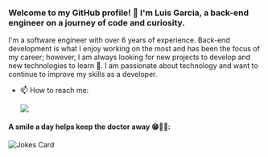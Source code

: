 ### Welcome to my GitHub profile! 👋 I'm Luis Garcia, a back-end engineer on a journey of code and curiosity.

<!--
**garcialuis/garcialuis** is a ✨ _special_ ✨ repository because its `README.md` (this file) appears on your GitHub profile.

Here are some ideas to get you started:

- 🔭 I’m currently working on ...
- 🌱 I’m currently learning ...
- 👯 I’m looking to collaborate on ...
- 🤔 I’m looking for help with ...
- 💬 Ask me about ...
- 📫 How to reach me: ...
- 😄 Pronouns: ...
- ⚡ Fun fact: ...
-->
I'm a software engineer with over 6 years of experience. Back-end development is what I enjoy working on the most and has been the focus of my career; however, I am always looking for new projects to develop and new technologies to learn 🌱. I am passionate about technology and want to continue to improve my skills as a developer.

- 📫 How to reach me:
  <p>
    <a href="https://www.linkedin.com/in/luisgarcia15/" alt="Linkedin">
      <img src="https://img.shields.io/badge/LinkedIn-0077B5?style=for-the-badge&logo=linkedin&logoColor=white" />
    </a>
  </p>
<!--
  <p><a href="https://linkedin.com/in/luisgarcia15" target="_blank"><img alt="" src="https://img.shields.io/badge/LinkedIn-000?logo=linkedin&logoColor=white&style=for-the-badge" style="vertical-align:center" /></a></p> 
  -->

#### A smile a day helps keep the doctor away 😁🧑‍💻: 
![Jokes Card](https://readme-jokes.vercel.app/api)
